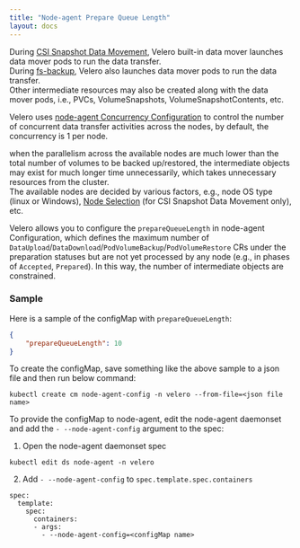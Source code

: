 ```yaml
---
title: "Node-agent Prepare Queue Length"
layout: docs
---
```


During [CSI Snapshot Data Movement][1], Velero built-in data mover launches data mover pods to run the data transfer.  
During [fs-backup][2], Velero also launches data mover pods to run the data transfer.  
Other intermediate resources may also be created along with the data mover pods, i.e., PVCs, VolumeSnapshots, VolumeSnapshotContents, etc.  

Velero uses [node-agent Concurrency Configuration][3] to control the number of concurrent data transfer activities across the nodes, by default, the concurrency is 1 per node.  

when the parallelism across the available nodes are much lower than the total number of volumes to be backed up/restored, the intermediate objects may exist for much longer time unnecessarily, which takes unnecessary resources from the cluster.  
The available nodes are decided by various factors, e.g., node OS type (linux or Windows), [Node Selection][4] (for CSI Snapshot Data Movement only), etc.  

Velero allows you to configure the `prepareQueueLength` in node-agent Configuration, which defines the maximum number of `DataUpload`/`DataDownload`/`PodVolumeBackup`/`PodVolumeRestore` CRs under the preparation statuses but are not yet processed by any node (e.g., in phases of `Accepted`, `Prepared`). In this way, the number of intermediate objects are constrained.  

### Sample
Here is a sample of the configMap with ```prepareQueueLength```:  
```json
{
    "prepareQueueLength": 10
}
``` 

To create the configMap, save something like the above sample to a json file and then run below command:
```
kubectl create cm node-agent-config -n velero --from-file=<json file name>
```

To provide the configMap to node-agent, edit the node-agent daemonset and add the ```- --node-agent-config``` argument to the spec:
1. Open the node-agent daemonset spec  
```
kubectl edit ds node-agent -n velero
```
2. Add ```- --node-agent-config``` to ```spec.template.spec.containers```  
```
spec:
  template:
    spec:
      containers:
      - args:
        - --node-agent-config=<configMap name>
```

[1]: csi-snapshot-data-movement.md
[2]: file-system-backup.md
[3]: node-agent-concurrency.md
[4]: data-movement-node-selection.md